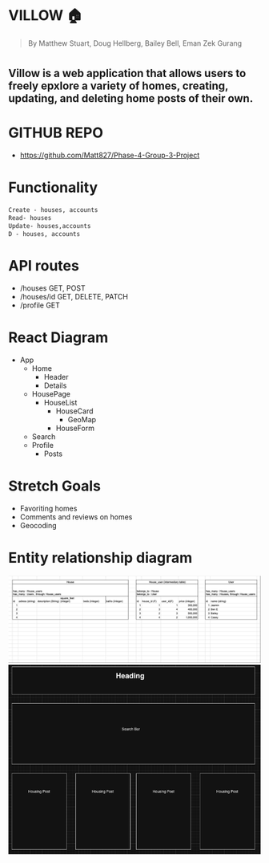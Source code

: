 
# VILLOW 🏠
> By Matthew Stuart, Doug Hellberg, Bailey Bell, Eman Zek Gurang
#
## Villow is a web application that allows users to freely epxlore a variety of homes, creating, updating, and deleting home posts of their own.

# GITHUB REPO
- https://github.com/Matt827/Phase-4-Group-3-Project

# Functionality
    Create - houses, accounts
    Read- houses
    Update- houses,accounts
    D - houses, accounts

# API routes
- /houses GET, POST
- /houses/id GET, DELETE, PATCH
- /profile GET

# React Diagram
- App
    - Home
        - Header
        - Details
    - HousePage
        - HouseList
            - HouseCard
                - GeoMap
            - HouseForm
    - Search
    - Profile
        - Posts

# Stretch Goals
- Favoriting homes
- Comments and reviews on homes
- Geocoding

# Entity relationship diagram 

<img src="/images/RELATIONSHIP.png" >
<img src="/images/Wireframe.png" >


